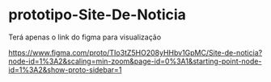 # prototipo-Site-De-Noticia
Terá apenas o link do figma para visualização

https://www.figma.com/proto/TIo3tZ5HO208yHHbv1GpMC/Site-de-noticia?node-id=1%3A2&scaling=min-zoom&page-id=0%3A1&starting-point-node-id=1%3A2&show-proto-sidebar=1


